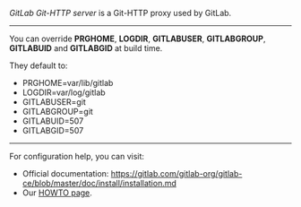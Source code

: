 *GitLab Git-HTTP server* is a Git-HTTP proxy used by GitLab.

- - - -
You can override **PRGHOME**, **LOGDIR**,  **GITLABUSER**, **GITLABGROUP**, **GITLABUID** and **GITLABGID** at build time.  

They default to:
* PRGHOME=var/lib/gitlab
* LOGDIR=var/log/gitlab
* GITLABUSER=git
* GITLABGROUP=git
* GITLABUID=507
* GITLABGID=507

- - - -
For configuration help, you can visit:  
* Official documentation: https://gitlab.com/gitlab-org/gitlab-ce/blob/master/doc/install/installation.md  
* Our [HOWTO page](https://code.nix.org.ua/Slackware/slackbuilds/wikis/gitlab-howto).

